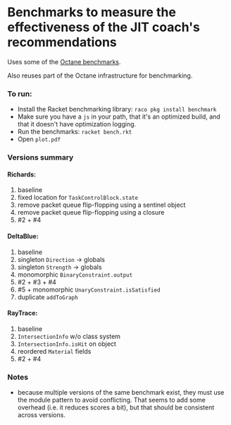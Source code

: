 Benchmarks to measure the effectiveness of the JIT coach's recommendations
==========================================================================

Uses some of the [Octane benchmarks](https://code.google.com/p/octane-benchmark/).

Also reuses part of the Octane infrastructure for benchmarking.


### To run:
* Install the Racket benchmarking library: `raco pkg install benchmark`
* Make sure you have a `js` in your path, that it's an optimized build, and that it doesn't have optimization logging.
* Run the benchmarks: `racket bench.rkt`
* Open `plot.pdf`


### Versions summary

#### Richards:
  1. baseline
  2. fixed location for `TaskControlBlock.state`
  3. remove packet queue flip-flopping using a sentinel object
  4. remove packet queue flip-flopping using a closure
  5. #2 + #4

#### DeltaBlue:
  1. baseline
  2. singleton `Direction` → globals
  3. singleton `Strength` → globals
  4. monomorphic `BinaryConstraint.output`
  5. #2 + #3 + #4
  6. #5 + monomorphic `UnaryConstraint.isSatisfied`
  7. duplicate `addToGraph`

#### RayTrace:
  1. baseline
  2. `IntersectionInfo` w/o class system
  3. `IntersectionInfo.isHit` on object
  4. reordered `Material` fields
  5. #2 + #4


### Notes
* because multiple versions of the same benchmark exist, they must use the
  module pattern to avoid conflicting. That seems to add some overhead (i.e.
  it reduces scores a bit), but that should be consistent across versions.
